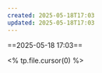 ```yaml
---
created: 2025-05-18T17:03
updated: 2025-05-18T17:03
---
```

==2025-05-18 17:03==

<% tp.file.cursor(0) %>
